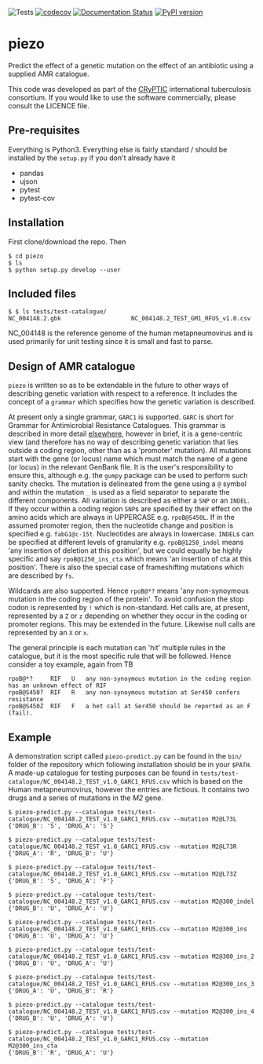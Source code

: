 ![Tests](https://github.com/oxfordmmm/piezo/actions/workflows/test.yml/badge.svg) 
[![codecov](https://codecov.io/gh/oxfordmmm/piezo/branch/develop/graph/badge.svg)](https://codecov.io/gh/oxfordmmm/piezo) [![Documentation Status](https://readthedocs.org/projects/piezo/badge/?version=latest)](https://piezo.readthedocs.io/en/latest/?badge=latest) [![PyPI version](https://badge.fury.io/py/piezo.svg)](https://badge.fury.io/py/piezo)

# piezo

Predict the effect of a genetic mutation on the effect of an antibiotic using a supplied AMR catalogue.

This code was developed as part of the [CRyPTIC](http://www.crypticproject.org) international tuberculosis consortium. If you would like to use the software commercially, please consult the LICENCE file.

## Pre-requisites

Everything is Python3. Everything else is fairly standard / should be installed by the `setup.py` if you don't already have it
* pandas
* ujson
* pytest
* pytest-cov

## Installation

First clone/download the repo. Then

```
$ cd piezo
$ ls
$ python setup.py develop --user
```

## Included files

```
$ $ ls tests/test-catalogue/
NC_004148.2.gbk                    NC_004148.2_TEST_GM1_RFUS_v1.0.csv
```
NC_004148 is the reference genome of the human metapneumovirus and is used primarily for unit testing since it is small and fast to parse.

## Design of AMR catalogue

`piezo` is written so as to be extendable in the future to other ways of describing genetic variation with respect to a reference. It includes the concept of a `grammar` which specifies how the genetic variation is described.

At present only a single grammar, `GARC1` is supported. `GARC` is short for Grammar for Antimicrobial Resistance Catalogues. This grammar is described in more detail [elsewhere](http://fowlerlab.org/2018/11/25/goarc-a-general-ontology-for-antimicrobial-resistance-catalogues/), however in brief, it is a gene-centric view (and therefore has no way of describing genetic variation that lies outside a coding region, other than as a 'promoter' mutation). All mutations start with the gene (or locus) name which must match the name of a gene (or locus) in the relevant GenBank file. It is the user's responsibility to ensure this, although e.g. the `gumpy` package can be used to perform such sanity checks. The mutation is delineated from the gene using a `@` symbol and within the mutation `_` is used as a field separator to separate the different components. All variation is described as either a `SNP` or an `INDEL`. If they occur within a coding region `SNP`s are specified by their effect on the amino acids which are always in UPPERCASE e.g. `rpoB@S450L`. If in the assumed promoter region, then the nucleotide change and position is specified e.g. `fabG1@c-15t`. Nucleotides are always in lowercase. `INDEL`s can be specified at different levels of granularity e.g. `rpoB@1250_indel` means 'any insertion of deletion at this position', but we could equally be highly specific and say `rpoB@1250_ins_cta` which means 'an insertion of cta at this position'. There is also the special case of frameshifting mutations which are described by `fs`.

Wildcards are also supported. Hence `rpoB@*?` means 'any non-synoymous mutation in the coding region of the protein'. To avoid confusion the stop codon is represented by `!` which is non-standard. Het calls are, at present, represented by a `Z` or `z` depending on whether they occur in the coding or promoter regions. This may be extended in the future. Likewise null calls are represented by an `X` or `x`.

The general principle is each mutation can 'hit' multiple rules in the catalogue, but it is the most specific rule that will be followed. Hence consider a toy example, again from TB

```
rpoB@*?     RIF   U   any non-synoymous mutation in the coding region has an unknown effect of RIF
rpoB@S450?  RIF   R   any non-synoymous mutation at Ser450 confers resistance
rpoB@S450Z  RIF   F   a het call at Ser450 should be reported as an F (fail).
```

## Example

A demonstration script called `piezo-predict.py` can be found in the `bin/` folder of the repository which following installation should be in your `$PATH`. A made-up catalogue for testing purposes can be found in `tests/test-catalogue/NC_004148.2_TEST_v1.0_GARC1_RFUS.csv` which is based on the Human metapneumovirus, however the entries are fictious. It contains two drugs and a series of mutations in the *M2* gene.

```
$ piezo-predict.py --catalogue tests/test-catalogue/NC_004148.2_TEST_v1.0_GARC1_RFUS.csv --mutation M2@L73L
{'DRUG_B': 'S', 'DRUG_A': 'S'}

$ piezo-predict.py --catalogue tests/test-catalogue/NC_004148.2_TEST_v1.0_GARC1_RFUS.csv --mutation M2@L73R
{'DRUG_A': 'R', 'DRUG_B': 'U'}

$ piezo-predict.py --catalogue tests/test-catalogue/NC_004148.2_TEST_v1.0_GARC1_RFUS.csv --mutation M2@L73Z
{'DRUG_B': 'S', 'DRUG_A': 'F'}

$ piezo-predict.py --catalogue tests/test-catalogue/NC_004148.2_TEST_v1.0_GARC1_RFUS.csv --mutation M2@300_indel
{'DRUG_B': 'U', 'DRUG_A': 'U'}

$ piezo-predict.py --catalogue tests/test-catalogue/NC_004148.2_TEST_v1.0_GARC1_RFUS.csv --mutation M2@300_ins
{'DRUG_B': 'U', 'DRUG_A': 'U'}

$ piezo-predict.py --catalogue tests/test-catalogue/NC_004148.2_TEST_v1.0_GARC1_RFUS.csv --mutation M2@300_ins_2
{'DRUG_B': 'U', 'DRUG_A': 'U'}

$ piezo-predict.py --catalogue tests/test-catalogue/NC_004148.2_TEST_v1.0_GARC1_RFUS.csv --mutation M2@300_ins_3
{'DRUG_A': 'U', 'DRUG_B': 'R'}

$ piezo-predict.py --catalogue tests/test-catalogue/NC_004148.2_TEST_v1.0_GARC1_RFUS.csv --mutation M2@300_ins_4
{'DRUG_B': 'U', 'DRUG_A': 'U'}

$ piezo-predict.py --catalogue tests/test-catalogue/NC_004148.2_TEST_v1.0_GARC1_RFUS.csv --mutation M2@300_ins_cta
{'DRUG_B': 'R', 'DRUG_A': 'U'}
```
